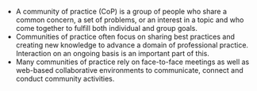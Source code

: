 - A community of practice (CoP) is a group of people who share a common concern, a set of problems, or an interest in a topic and who come together to fulfill both individual and group goals.
- Communities of practice often focus on sharing best practices and creating new knowledge to advance a domain of professional practice. Interaction on an ongoing basis is an important part of this.
- Many communities of practice rely on face-to-face meetings as well as web-based collaborative environments to communicate, connect and conduct community activities.
